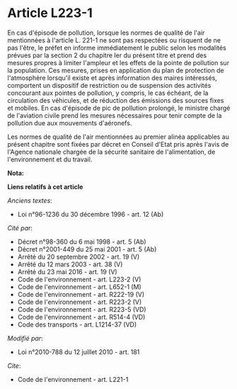 # Article L223-1

En cas d'épisode de pollution, lorsque les normes de qualité de l'air mentionnées à l'article L. 221-1 ne sont pas respectées
ou risquent de ne pas l'être, le préfet en informe immédiatement le public selon les modalités prévues par la section 2 du
chapitre Ier du présent titre et prend des mesures propres à limiter l'ampleur et les effets de la pointe de pollution sur la
population. Ces mesures, prises en application du plan de protection de l'atmosphère lorsqu'il existe et après information
des maires intéressés, comportent un dispositif de restriction ou de suspension des activités concourant aux pointes de
pollution, y compris, le cas échéant, de la circulation des véhicules, et de réduction des émissions des sources fixes et
mobiles. En cas d'épisode de pic de pollution prolongé, le ministre chargé de l'aviation civile prend les mesures nécessaires
pour tenir compte de la pollution due aux mouvements d'aéronefs.

Les normes de qualité de l'air mentionnées au premier alinéa applicables au présent chapitre sont fixées par décret en
Conseil d'Etat pris après l'avis de l'Agence nationale chargée de la sécurité sanitaire de l'alimentation, de l'environnement
et du travail.

**Nota:**



**Liens relatifs à cet article**

_Anciens textes_:

  - Loi n°96-1236 du 30 décembre 1996 - art. 12 (Ab)

_Cité par_:

  - Décret n°98-360 du 6 mai 1998 - art. 5 (Ab)
  - Décret n°2001-449 du 25 mai 2001 - art. 5 (Ab)
  - Arrêté du 20 septembre 2002 - art. 19 (V)
  - Arrêté du 12 mars 2003 - art. 38 (V)
  - Arrêté du 23 mai 2016 - art. 19 (V)
  - Code de l'environnement - art. L223-2 (V)
  - Code de l'environnement - art. L652-1 (M)
  - Code de l'environnement - art. R222-19 (V)
  - Code de l'environnement - art. R223-2 (V)
  - Code de l'environnement - art. R223-5 (VD)
  - Code de l'environnement - art. R514-4 (VD)
  - Code des transports - art. L1214-37 (VD)

_Modifié par_:

  - Loi n°2010-788 du 12 juillet 2010 - art. 181

_Cite_:

  - Code de l'environnement - art. L221-1
